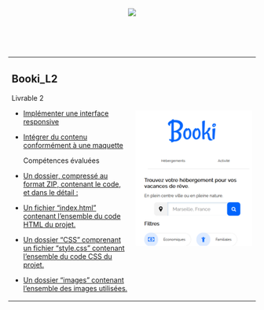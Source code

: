 # <p align="center"><a href="https://github.com/franckdun/Learning-plan_Openclassrooms"><img src="https://img.shields.io/badge/🏠-🎓%20Web developer training Openclassrooms 2022%20🎓-C0CA33" width="750" ></a></p>
<!-- presentation -->
<div align="center">
  <table>
	<tr>
	   <td width="50%">
	   <h2>Booki_L2</h2>
     <p>Livrable 2</p>
     
* [Implémenter une interface responsive](https://franckdun.github.io/La_Panthere_L4/index.html)
  
* [Intégrer du contenu conformément à une maquette](https://franckdun.github.io/La_Panthere_L4/index.html)

 
    <p>Compétences évaluées</p> 
 
* [Un dossier, compressé au format ZIP, contenant le code, et dans le détail :](https://franckdun.github.io/La_Panthere_L4/index.html)

* [Un fichier “index.html” contenant l’ensemble du code HTML du projet.](https://franckdun.github.io/La_Panthere_L4/index.html)

* [Un dossier “CSS” comprenant un fichier “style.css” contenant l’ensemble du code CSS du projet.](https://franckdun.github.io/La_Panthere_L4/index.html)

* [Un dossier “images” contenant l’ensemble des images utilisées.](https://franckdun.github.io/La_Panthere_L4/index.html)
	   </td>  
	     <td width="50%">

[![img contact](https://github.com/franckdun/Booki_L2/blob/main/img/readme-1.PNG)](https://franckdun.github.io/La_Panthere_L4/index.html)
	   </td>  
	 </tr>
 </table>
</div>


